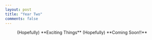 ```yaml
---
layout: post
title: "Year Two"
comments: false
---
```

<p align="center">
(Hopefully) **Exciting Things** (Hopefully) **Coming Soon!!**
</p>
